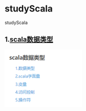 # studyScala
studyScala

## 1.[scala数据类型](https://blog.csdn.net/a18792721831/article/details/103127691)

![alt scala数据类型](images/scala数据类型.png)
